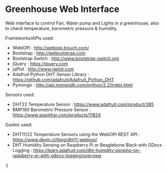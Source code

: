 # Greenhouse Web Interface

Web interface to control Fan, Water pump and Lights in a greenhouse, also to check temperature, barometric pressure & humidity.

Frameworks/APIs used:
  - WebIOPi : http://webiopi.trouch.com/
  - Bootstrap : http://getbootstrap.com
  - Bootstrap Switch : http://www.bootstrap-switch.org
  - jQuery : https://jquery.com
  - jqPlot : http://www.jqplot.com
  - Adafruit Python DHT Sensor Library : https://github.com/adafruit/Adafruit_Python_DHT
  - Pymongo : http://api.mongodb.com/python/2.2/index.html
  
Sensors used:
  - DHT22 Temperature Sensor : https://www.adafruit.com/product/385
  - BMP180 Barometric Pressure Sensor : https://www.sparkfun.com/products/11824

Guides used:
  - DHT11/22 Temperature Sensors using the WebIOPi REST API : https://www.devin.cl/blog/dht11-webiopi/
  - DHT Humidity Sensing on Raspberry Pi or Beaglebone Black with GDocs Logging :  https://learn.adafruit.com/dht-humidity-sensing-on-raspberry-pi-with-gdocs-logging/overview
  
:)
